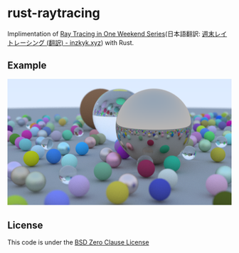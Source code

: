 # rust-raytracing

Implimentation of [Ray Tracing in One Weekend Series](https://raytracing.github.io/)(日本語翻訳: [週末レイトレーシング (翻訳) - inzkyk.xyz](https://inzkyk.xyz/ray_tracing_in_one_weekend/)) with Rust.

## Example

![Example](sample.png)

## License

This code is under the [BSD Zero Clause License](LICENSE)
